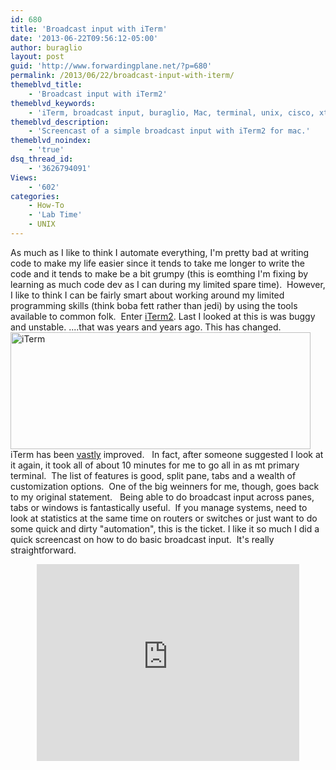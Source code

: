 ```yaml
---
id: 680
title: 'Broadcast input with iTerm'
date: '2013-06-22T09:56:12-05:00'
author: buraglio
layout: post
guid: 'http://www.forwardingplane.net/?p=680'
permalink: /2013/06/22/broadcast-input-with-iterm/
themeblvd_title:
    - 'Broadcast input with iTerm2'
themeblvd_keywords:
    - 'iTerm, broadcast input, buraglio, Mac, terminal, unix, cisco, xterm, autmation, linux, bsd'
themeblvd_description:
    - 'Screencast of a simple broadcast input with iTerm2 for mac.'
themeblvd_noindex:
    - 'true'
dsq_thread_id:
    - '3626794091'
Views:
    - '602'
categories:
    - How-To
    - 'Lab Time'
    - UNIX
---
```


As much as I like to think I automate everything, I'm pretty bad at writing code to make my life easier since it tends to take me longer to write the code and it tends to make be a bit grumpy (this is eomthing I'm fixing by learning as much code dev as I can during my limited spare time).  However, I like to think I can be fairly smart about working around my limited programming skills (think boba fett rather than jedi) by using the tools available to common folk.  Enter <a href="http://www.iterm2.com/#/section/home" target="_blank" rel="noopener noreferrer">iTerm2</a>. Last I looked at this is was buggy and unstable. ....that was years and years ago.
This has changed.  <a href="http://www.iterm2.com/#/section/home"><img class="alignright  wp-image-681" alt="iTerm" src="http://www.forwardingplane.net/wp-content/uploads/2013/06/iTerm.png" width="480" height="187" /></a>
iTerm has been <span style="text-decoration: underline;">vastly</span> improved.   In fact, after someone suggested I look at it again, it took all of about 10 minutes for me to go all in as mt primary terminal.  The list of features is good, split pane, tabs and a wealth of customization options.  One of the big weinners for me, though, goes back to my original statement.   Being able to do broadcast input across panes, tabs or windows is fantastically useful.  If you manage systems, need to look at statistics at the same time on routers or switches or just want to do some quick and dirty "automation", this is the ticket.
I like it so much I did a quick screencast on how to do basic broadcast input.  It's really straightforward.
<center>
<iframe width="420" height="315" src="http://www.youtube.com/embed/gAiSFMdNM8I" frameborder="0" allowfullscreen></iframe>
</center>